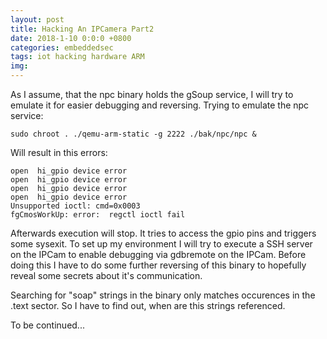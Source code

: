 ```yaml
---
layout: post
title: Hacking An IPCamera Part2
date: 2018-1-10 0:0:0 +0800
categories: embeddedsec
tags: iot hacking hardware ARM
img:  
---
```


As I assume, that the npc binary holds the gSoup service, I will try to emulate it for easier debugging and reversing. 
Trying to emulate the npc service:
```
sudo chroot . ./qemu-arm-static -g 2222 ./bak/npc/npc &
```
Will result in this errors:
```
open  hi_gpio device error
open  hi_gpio device error
open  hi_gpio device error
open  hi_gpio device error
Unsupported ioctl: cmd=0x0003
fgCmosWorkUp: error:  regctl ioctl fail 
```
Afterwards execution will stop. It tries to access the gpio pins and triggers some sysexit.
To set up my environment I will try to execute a SSH server on the IPCam to enable debugging via gdbremote on the IPCam.
Before doing this I have to do some further reversing of this binary to hopefully reveal some secrets about it's communication.

Searching for "soap" strings in the binary only matches occurences in the .text sector. So I have to find out, when are this strings referenced.



To be continued...

